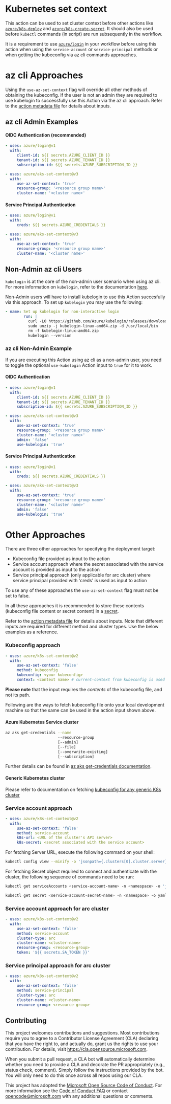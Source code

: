 # Kubernetes set context

This action can be used to set cluster context before other actions like [`azure/k8s-deploy`](https://github.com/Azure/k8s-deploy/tree/master) and [`azure/k8s-create-secret`](https://github.com/Azure/k8s-create-secret/tree/master). It should also be used before `kubectl` commands (in script) are run subsequently in the workflow.

It is a requirement to use [`azure/login`](https://github.com/Azure/login/tree/master) in your workflow before using this action when using the `service-account` or `service-principal` methods or when getting the kubeconfig via az cli commands approaches.

# az cli Approaches

Using the `use-az-set-context` flag will override all other methods of obtaining the kubeconfig. If the user is not an admin they are required to use kubelogin to successfully use this Action via the az cli approach. Refer to the [action metadata file](./action.yml) for details about inputs.

## az cli Admin Examples
#### OIDC Authentication (recommended)

```yaml
- uses: azure/login@v1
  with:
     client-id: ${{ secrets.AZURE_CLIENT_ID }}
     tenant-id: ${{ secrets.AZURE_TENANT_ID }}
     subscription-id: ${{ secrets.AZURE_SUBSCRIPTION_ID }}

- uses: azure/aks-set-context@v3
  with:
     use-az-set-context: 'true'
     resource-group: '<resource group name>'
     cluster-name: '<cluster name>'
```

#### Service Principal Authentication

```yaml
- uses: azure/login@v1
  with:
     creds: ${{ secrets.AZURE_CREDENTIALS }}

- uses: azure/aks-set-context@v3
  with:
     use-az-set-context: 'true'
     resource-group: '<resource group name>'
     cluster-name: '<cluster name>'
```

## Non-Admin az cli Users
`kubelogin` is at the core of the non-admin user scenario when using az cli. For more information on `kubelogin`, refer to the documentation [here](https://github.com/Azure/kubelogin). 

Non-Admin users will have to install kubelogin to use this Action succesfully via this approach. To set up `kubelogin` you may use the following:
```yaml
- name: Set up kubelogin for non-interactive login
        run: |
          curl -LO https://github.com/Azure/kubelogin/releases/download/v0.0.9/kubelogin-linux-amd64.zip
          sudo unzip -j kubelogin-linux-amd64.zip -d /usr/local/bin
          rm -f kubelogin-linux-amd64.zip
          kubelogin --version
```

### az cli Non-Admin Example

If you are executing this Action using az cli as a non-admin user, you need to toggle the optional `use-kubelogin` Action input to `true` for it to work.

#### OIDC Authentication 
```yaml
- uses: azure/login@v1
  with:
     client-id: ${{ secrets.AZURE_CLIENT_ID }}
     tenant-id: ${{ secrets.AZURE_TENANT_ID }}
     subscription-id: ${{ secrets.AZURE_SUBSCRIPTION_ID }}

- uses: azure/aks-set-context@v3
  with:
     use-az-set-context: 'true'
     resource-group: '<resource group name>'
     cluster-name: '<cluster name>'
     admin: 'false'
     use-kubelogin: 'true'
```
#### Service Principal Authentication
```yaml
- uses: azure/login@v1
  with:
     creds: ${{ secrets.AZURE_CREDENTIALS }}

- uses: azure/aks-set-context@v3
  with:
     use-az-set-context: 'true'
     resource-group: '<resource group name>'
     cluster-name: '<cluster name>'
     admin: 'false'
     use-kubelogin: 'true'
```

# Other Approaches
There are three other approaches for specifying the deployment target:

-  Kubeconfig file provided as input to the action
-  Service account approach where the secret associated with the service account is provided as input to the action
-  Service principal approach (only applicable for arc cluster) where service principal provided with 'creds' is used as input to action

 To use any of these approaches the `use-az-set-context` flag must not be set to false.

In all these approaches it is recommended to store these contents (kubeconfig file content or secret content) in a [secret](https://docs.github.com/en/actions/security-guides/encrypted-secrets/).

Refer to the [action metadata file](./action.yml) for details about inputs. Note that different inputs are required for different method and cluster types. Use the below examples as a reference.

### Kubeconfig approach

```yaml
- uses: azure/k8s-set-context@v2
  with:
     use-az-set-context: 'false'
     method: kubeconfig
     kubeconfig: <your kubeconfig>
     context: <context name> # current-context from kubeconfig is used as default
```

**Please note** that the input requires the _contents_ of the kubeconfig file, and not its path.

Following are the ways to fetch kubeconfig file onto your local development machine so that the same can be used in the action input shown above.

#### Azure Kubernetes Service cluster

```bash
az aks get-credentials --name
                       --resource-group
                       [--admin]
                       [--file]
                       [--overwrite-existing]
                       [--subscription]
```

Further details can be found in [az aks get-credentials documentation](https://docs.microsoft.com/en-us/cli/azure/aks?view=azure-cli-latest#az-aks-get-credentials).

#### Generic Kubernetes cluster

Please refer to documentation on fetching [kubeconfig for any generic K8s cluster](https://kubernetes.io/docs/concepts/configuration/organize-cluster-access-kubeconfig/)

### Service account approach

```yaml
- uses: azure/k8s-set-context@v2
  with:
     use-az-set-context: 'false'
     method: service-account
     k8s-url: <URL of the cluster's API server>
     k8s-secret: <secret associated with the service account>
```

For fetching Server URL, execute the following command on your shell:

```bash
kubectl config view --minify -o 'jsonpath={.clusters[0].cluster.server}'
```

For fetching Secret object required to connect and authenticate with the cluster, the following sequence of commands need to be run:

```bash
kubectl get serviceAccounts <service-account-name> -n <namespace> -o 'jsonpath={.secrets[*].name}'

kubectl get secret <service-account-secret-name> -n <namespace> -o yaml
```

### Service account approach for arc cluster

```yaml
- uses: azure/k8s-set-context@v2
  with:
     use-az-set-context: 'false'
     method: service-account
     cluster-type: arc
     cluster-name: <cluster-name>
     resource-group: <resource-group>
     token: '${{ secrets.SA_TOKEN }}'
```

### Service principal approach for arc cluster

```yaml
- uses: azure/k8s-set-context@v2
  with:
     use-az-set-context: 'false'
     method: service-principal
     cluster-type: arc
     cluster-name: <cluster-name>
     resource-group: <resource-group>
```

## Contributing

This project welcomes contributions and suggestions. Most contributions require you to agree to a
Contributor License Agreement (CLA) declaring that you have the right to, and actually do, grant us
the rights to use your contribution. For details, visit https://cla.opensource.microsoft.com.

When you submit a pull request, a CLA bot will automatically determine whether you need to provide
a CLA and decorate the PR appropriately (e.g., status check, comment). Simply follow the instructions
provided by the bot. You will only need to do this once across all repos using our CLA.

This project has adopted the [Microsoft Open Source Code of Conduct](https://opensource.microsoft.com/codeofconduct/).
For more information see the [Code of Conduct FAQ](https://opensource.microsoft.com/codeofconduct/faq/) or
contact [opencode@microsoft.com](mailto:opencode@microsoft.com) with any additional questions or comments.
